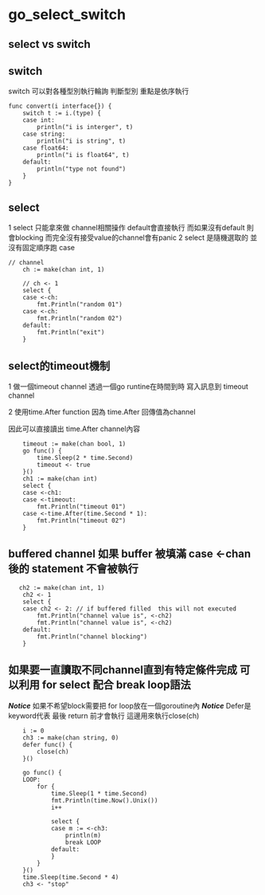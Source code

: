 # go_select_switch

## select vs switch

## switch 
switch 可以對各種型別執行輪詢 判斷型別
重點是依序執行

```golang===
func convert(i interface{}) {
	switch t := i.(type) {
	case int:
		println("i is interger", t)
	case string:
		println("i is string", t)
	case float64:
		println("i is float64", t)
	default:
		println("type not found")
	}
}

```
## select
1 select 只能拿來做 channel相關操作
    default會直接執行
    而如果沒有default 則會blocking
    而完全沒有接受value的channel會有panic
2 select 是隨機選取的 並沒有固定順序跑 case

```golang==
// channel
	ch := make(chan int, 1)

	// ch <- 1
	select {
	case <-ch:
		fmt.Println("random 01")
	case <-ch:
		fmt.Println("random 02")
	default:
		fmt.Println("exit")
	}
```

## select的timeout機制

1 做一個timeout channel 透過一個go runtine在時間到時 寫入訊息到 timeout channel

2 使用time.After function 因為 time.After 回傳值為channel

因此可以直接讀出 time.After channel內容

```golang==
    timeout := make(chan bool, 1)
	go func() {
		time.Sleep(2 * time.Second)
		timeout <- true
	}()
	ch1 := make(chan int)
	select {
	case <-ch1:
	case <-timeout:
		fmt.Println("timeout 01")
	case <-time.After(time.Second * 1):
		fmt.Println("timeout 02")
	}
```
## buffered channel 如果 buffer 被填滿 case <-chan 後的 statement 不會被執行

```golang===
   ch2 := make(chan int, 1)
	ch2 <- 1
	select {
	case ch2 <- 2: // if buffered filled  this will not executed
		fmt.Println("channel value is", <-ch2)
		fmt.Println("channel value is", <-ch2)
	default:
		fmt.Println("channel blocking")
	}
```

## 如果要一直讀取不同channel直到有特定條件完成 可以利用 for select 配合 break loop語法 

***Notice***  如果不希望block需要把 for loop放在一個goroutine內
***Notice***  Defer是keyword代表 最後 return 前才會執行 這邊用來執行close(ch)
```golang===
    i := 0
	ch3 := make(chan string, 0)
	defer func() {
		close(ch)
	}()

	go func() {
	LOOP:
		for {
			time.Sleep(1 * time.Second)
			fmt.Println(time.Now().Unix())
			i++

			select {
			case m := <-ch3:
				println(m)
				break LOOP
			default:
			}
		}
	}()
	time.Sleep(time.Second * 4)
	ch3 <- "stop"
```